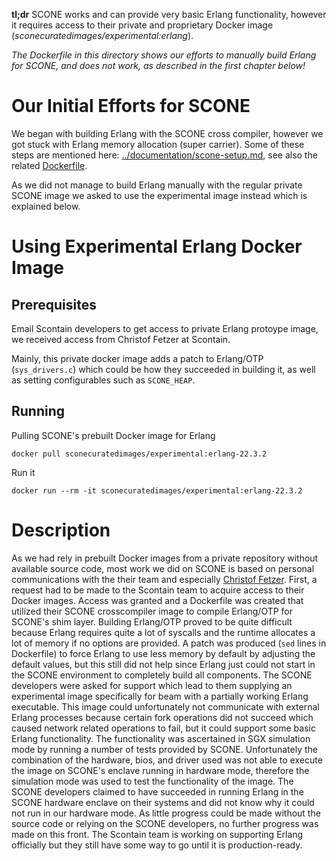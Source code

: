 **tl;dr** SCONE works and can provide very basic Erlang functionality, however it requires access to their private and proprietary Docker image (_sconecuratedimages/experimental:erlang_).

*The Dockerfile in this directory shows our efforts to manually build Erlang for SCONE, and does not work, as described in the first chapter below!*

# Our Initial Efforts for SCONE

We began with building Erlang with the SCONE cross compiler, however we got stuck with Erlang memory allocation (super carrier).
Some of these steps are mentioned here: [../documentation/scone-setup.md](../documentation/scone-setup.md), see also the related [Dockerfile](Dockerfile).

As we did not manage to build Erlang manually with the regular private SCONE image we asked to use the experimental image instead which is explained below.


# Using Experimental Erlang Docker Image

## Prerequisites

Email Scontain developers to get access to private Erlang protoype image, we received access from Christof Fetzer at Scontain.

Mainly, this private docker image adds a patch to Erlang/OTP (`sys_drivers.c`) which could be how they succeeded in building it, as well as setting configurables such as `SCONE_HEAP`.

## Running

Pulling SCONE's prebuilt Docker image for Erlang

```
docker pull sconecuratedimages/experimental:erlang-22.3.2
```

Run it

```
docker run --rm -it sconecuratedimages/experimental:erlang-22.3.2
```

# Description

As we had rely in prebuilt Docker images from a private repository without available
source code, most work we did on SCONE is based on personal communications with
the their team and especially [Christof Fetzer](https://github.com/christoffetzer).
First, a request had to be made to
the Scontain team to acquire access to their Docker images. Access was granted and
a Dockerfile was created that utilized their SCONE crosscompiler image to compile
Erlang/OTP for SCONE's shim layer. Building Erlang/OTP proved to be quite difficult
because Erlang requires quite a lot of syscalls and the runtime allocates a lot
of memory if no options are provided. A patch was produced (`sed` lines in Dockerfile)
to force Erlang to use
less memory by default by adjusting the default values, but this still did not help
since Erlang just could not start in the SCONE environment to completely build all
components. The SCONE developers were asked for support which lead to them supplying
an experimental image specifically for beam with a partially working Erlang
executable. This image could unfortunately not communicate with external Erlang
processes because certain fork operations did not succeed which caused network
related operations to fail, but it could support some basic Erlang functionality.
The functionality was ascertained in SGX simulation mode by running a number of tests
provided by SCONE. Unfortunately the combination of the hardware, bios, and
driver used was not able to execute the image on SCONE's enclave running in hardware
mode, therefore the simulation mode was used to test the functionality of the
image. The SCONE developers claimed to have succeeded in running Erlang in the
SCONE hardware enclave on their systems and did not know why it could not run
in our hardware mode. As little progress could be made without the source code or
relying on the SCONE developers, no further progress was made on this front.
The Scontain team is working on supporting Erlang officially but they still have some
way to go until it is production-ready.
